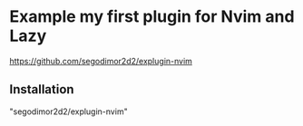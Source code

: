 # Example my first plugin for Nvim and Lazy
https://github.com/segodimor2d2/explugin-nvim

## Installation

"segodimor2d2/explugin-nvim"
